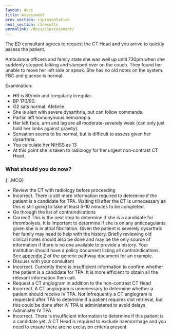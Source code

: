 ```yaml
---
layout: docs
title: Assessment
prev_section: c1presentation
next_section: c1results
permalink: /docs/c1assessment/
---
```


The ED consultant agrees to request the CT Head and you arrive to quickly assess the patient.

Ambulance officers and family state she was well up until 730pm when she suddenly stopped talking and slumped over on the couch. They found her unable to move her left side or speak. She has no old notes on the system. FBC and glucose is normal.

Examination:
- HR is 80/min and irregularly irregular.
- BP 170/90.
- O2 sats normal. Afebrile.
- She is alert with severe dysarthria, but can follow commands.
- Partial left homonymous hemianopia.
- Her left face, arm and leg are all moderate-severely weak (can only just hold her limbs against gravity).
- Sensation seems to be normal, but is difficult to assess given her dysarthria.
- You calculate her NIHSS as 13
- At this point she is taken to radiology for her urgent non-contrast CT Head.

### What should you do now?
{: .MCQ}
  
* Review the CT with radiology before proceeding	
* Incorrect. There is still more information required to determine if the patient is a candidate for TPA. Waiting till after the CT is unnecessary as this is still going to take at least 5-10 minutes to be completed.
* Go through the list of contraindications
* Correct! This is the next step to determine if she is a candidate for thrombolysis. It is important to determine if she is on any anticoagulants given she is in atrial fibrillation. Given the patient is severely dysarthric her family may need to help with the history. Briefly reviewing old clinical notes should also be done and may be the only source of information if there is no one available to provide a history. Your institution should have a policy document listing all contraindications. See [appendix 2]({{site.url}}/resources/pathway.pdf) of the generic pathway document for an example. 
* Discuss with your consultant
* Incorrect. Currently there is insufficient information to confirm whether the patient is a candidate for TPA. It is more efficient to obtain all the relevant information then call.
* Request a CT angiogram in addition to the non-contrast CT Head	
* Incorrect. A CT angiogram is unnecessary to determine whether a patient should receive IV TPA. Not infrequently a CT angiogram is requested after TPA to determine if a patient requires clot retrieval, but this could be done after IV TPA is administered to avoid delays
* Administer IV TPA 
* Incorrect. There is insufficient information to determine if this patient is a candidate yet. A CT Head is required to exclude haemorrhage and you need to ensure there are no exclusion criteria present
